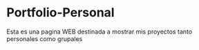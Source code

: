# Portfolio-Personal
Esta es una pagina WEB destinada a mostrar mis proyectos tanto personales como grupales
